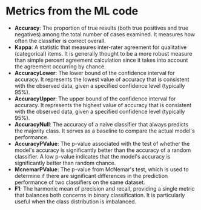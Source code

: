 # Metrics from the ML code

- **Accuracy**: The proportion of true results (both true positives and true negatives) among the total number of cases examined. It measures how often the classifier is correct overall.
- **Kappa**: A statistic that measures inter-rater agreement for qualitative (categorical) items. It is generally thought to be a more robust measure than simple percent agreement calculation since it takes into account the agreement occurring by chance.
- **AccuracyLower**: The lower bound of the confidence interval for accuracy. It represents the lowest value of accuracy that is consistent with the observed data, given a specified confidence level (typically 95%).
- **AccuracyUpper**: The upper bound of the confidence interval for accuracy. It represents the highest value of accuracy that is consistent with the observed data, given a specified confidence level (typically 95%).
- **AccuracyNull**: The accuracy of a naive classifier that always predicts the majority class. It serves as a baseline to compare the actual model's performance.
- **AccuracyPValue**: The p-value associated with the test of whether the model's accuracy is significantly better than the accuracy of a random classifier. A low p-value indicates that the model's accuracy is significantly better than random chance.
- **McnemarPValue**: The p-value from McNemar's test, which is used to determine if there are significant differences in the prediction performance of two classifiers on the same dataset.
- **F1**: The harmonic mean of precision and recall, providing a single metric that balances both concerns in binary classification. It is particularly useful when the class distribution is imbalanced.
